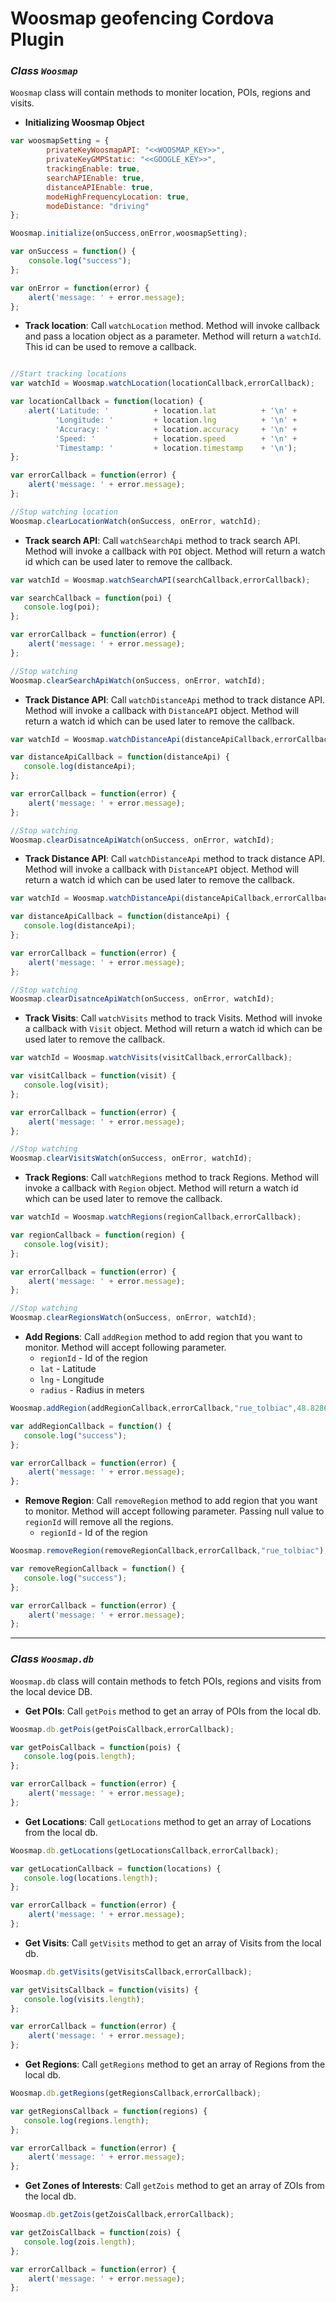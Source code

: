 # Woosmap geofencing Cordova Plugin 
### _Class `Woosmap`_

`Woosmap` class will contain methods to moniter location, POIs, regions and visits. 

* **Initializing Woosmap Object**

```javascript
var woosmapSetting = {
        privateKeyWoosmapAPI: "<<WOOSMAP_KEY>>", 
        privateKeyGMPStatic: "<<GOOGLE_KEY>>",
        trackingEnable: true,
        searchAPIEnable: true,
        distanceAPIEnable: true,
        modeHighFrequencyLocation: true,
        modeDistance: "driving"
};

Woosmap.initialize(onSuccess,onError,woosmapSetting);

var onSuccess = function() {
    console.log("success");
};

var onError = function(error) {
    alert('message: ' + error.message);
};

```

* **Track location**: Call `watchLocation` method. Method will invoke callback and pass a location object as a parameter. Method will return a `watchId`. This id can be used to remove a callback.

```javascript

//Start tracking locations
var watchId = Woosmap.watchLocation(locationCallback,errorCallback);

var locationCallback = function(location) {
    alert('Latitude: '          + location.lat          + '\n' +
          'Longitude: '         + location.lng         	+ '\n' +
          'Accuracy: '          + location.accuracy     + '\n' +
          'Speed: '             + location.speed        + '\n' +
          'Timestamp: '         + location.timestamp    + '\n');
};

var errorCallback = function(error) {
    alert('message: ' + error.message);
};

//Stop watching location
Woosmap.clearLocationWatch(onSuccess, onError, watchId);
```

* **Track search API**: Call `watchSearchApi` method to track search API. Method will invoke a callback with `POI` object. Method will return a watch id which can be used later to remove the callback.

```javascript
var watchId = Woosmap.watchSearchAPI(searchCallback,errorCallback);

var searchCallback = function(poi) {
   console.log(poi);
};

var errorCallback = function(error) {
    alert('message: ' + error.message);
};

//Stop watching
Woosmap.clearSearchApiWatch(onSuccess, onError, watchId);
```


* **Track Distance API**: Call `watchDistanceApi` method to track distance API. Method will invoke a callback with `DistanceAPI` object. Method will return a watch id which can be used later to remove the callback.

```javascript
var watchId = Woosmap.watchDistanceApi(distanceApiCallback,errorCallback);

var distanceApiCallback = function(distanceApi) {
   console.log(distanceApi);
};

var errorCallback = function(error) {
    alert('message: ' + error.message);
};

//Stop watching
Woosmap.clearDisatnceApiWatch(onSuccess, onError, watchId);
```

* **Track Distance API**: Call `watchDistanceApi` method to track distance API. Method will invoke a callback with `DistanceAPI` object. Method will return a watch id which can be used later to remove the callback.

```javascript
var watchId = Woosmap.watchDistanceApi(distanceApiCallback,errorCallback);

var distanceApiCallback = function(distanceApi) {
   console.log(distanceApi);
};

var errorCallback = function(error) {
    alert('message: ' + error.message);
};

//Stop watching
Woosmap.clearDisatnceApiWatch(onSuccess, onError, watchId);
```


* **Track Visits**: Call `watchVisits` method to track Visits. Method will invoke a callback with `Visit` object. Method will return a watch id which can be used later to remove the callback.

```javascript
var watchId = Woosmap.watchVisits(visitCallback,errorCallback);

var visitCallback = function(visit) {
   console.log(visit);
};

var errorCallback = function(error) {
    alert('message: ' + error.message);
};

//Stop watching
Woosmap.clearVisitsWatch(onSuccess, onError, watchId);
```


* **Track Regions**: Call `watchRegions` method to track Regions. Method will invoke a callback with `Region` object. Method will return a watch id which can be used later to remove the callback.

```javascript
var watchId = Woosmap.watchRegions(regionCallback,errorCallback);

var regionCallback = function(region) {
   console.log(visit);
};

var errorCallback = function(error) {
    alert('message: ' + error.message);
};

//Stop watching
Woosmap.clearRegionsWatch(onSuccess, onError, watchId);
```

* **Add Regions**: Call `addRegion` method to add region that you want to monitor. Method will accept following parameter.
	* `regionId` - Id of the region
	* `lat` - Latitude
	* `lng` - Longitude
	* `radius` - Radius in meters

```javascript
Woosmap.addRegion(addRegionCallback,errorCallback,"rue_tolbiac",48.82862170908377, 2.3729680825540838,10);

var addRegionCallback = function() {
   console.log("success");
};

var errorCallback = function(error) {
    alert('message: ' + error.message);
};

```


* **Remove Region**: Call `removeRegion` method to add region that you want to monitor. Method will accept following parameter. Passing null value to `regionId` will remove all the regions.
	* `regionId` - Id of the region
	
```javascript
Woosmap.removeRegion(removeRegionCallback,errorCallback,"rue_tolbiac");

var removeRegionCallback = function() {
   console.log("success");
};

var errorCallback = function(error) {
    alert('message: ' + error.message);
};

```

---

### _Class `Woosmap.db`_

`Woosmap.db` class will contain methods to fetch POIs, regions and visits from the local device DB. 


* **Get POIs**: Call `getPois` method to get an array of POIs from the local db.

```javascript
Woosmap.db.getPois(getPoisCallback,errorCallback);

var getPoisCallback = function(pois) {
   console.log(pois.length);
};

var errorCallback = function(error) {
    alert('message: ' + error.message);
};

```

* **Get Locations**: Call `getLocations` method to get an array of Locations from the local db.

```javascript
Woosmap.db.getLocations(getLocationsCallback,errorCallback);

var getLocationCallback = function(locations) {
   console.log(locations.length);
};

var errorCallback = function(error) {
    alert('message: ' + error.message);
};

```


* **Get Visits**: Call `getVisits` method to get an array of Visits from the local db.

```javascript
Woosmap.db.getVisits(getVisitsCallback,errorCallback);

var getVisitsCallback = function(visits) {
   console.log(visits.length);
};

var errorCallback = function(error) {
    alert('message: ' + error.message);
};

```

* **Get Regions**: Call `getRegions` method to get an array of Regions from the local db.

```javascript
Woosmap.db.getRegions(getRegionsCallback,errorCallback);

var getRegionsCallback = function(regions) {
   console.log(regions.length);
};

var errorCallback = function(error) {
    alert('message: ' + error.message);
};

```

* **Get Zones of Interests**: Call `getZois` method to get an array of ZOIs from the local db.

```javascript
Woosmap.db.getZois(getZoisCallback,errorCallback);

var getZoisCallback = function(zois) {
   console.log(zois.length);
};

var errorCallback = function(error) {
    alert('message: ' + error.message);
};

```

